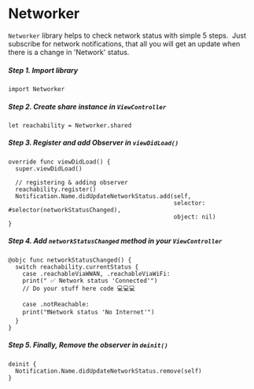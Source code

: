 # Networker
`Networker` library helps to check network status with simple 5 steps. 
Just subscribe for network notifications, that all you will get an update when there is a change in 'Network' status. 

##### Step 1. Import library
```
import Networker
```

##### Step 2. Create share instance in `ViewController`
```
let reachability = Networker.shared
```

##### Step 3. Register and add Observer in `viewDidLoad()`       
``` 
override func viewDidLoad() {
  super.viewDidLoad() 
  
  // registering & adding observer
  reachability.register()
  Notification.Name.didUpdateNetworkStatus.add(self,
                                               selector: #selector(networkStatusChanged),
                                               object: nil)
}

```
##### Step 4. Add `networkStatusChanged` method in your `ViewController`       
``` 
@objc func networkStatusChanged() {
  switch reachability.currentStatus {
    case .reachableViaWWAN, .reachableViaWiFi:
    print(" ✅ Network status 'Connected'")
    // Do your stuff here code 💻💻💻
  
    case .notReachable:
    print("❗️Network status 'No Internet'")
  }
}
```  

##### Step 5. Finally, Remove the observer in `deinit()`   
```
deinit {
  Notification.Name.didUpdateNetworkStatus.remove(self)
}
```
